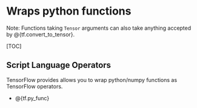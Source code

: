 # Wraps python functions

Note: Functions taking `Tensor` arguments can also take anything accepted by
@{tf.convert_to_tensor}.

[TOC]

## Script Language Operators

TensorFlow provides allows you to wrap python/numpy functions as
TensorFlow operators.

*   @{tf.py_func}
